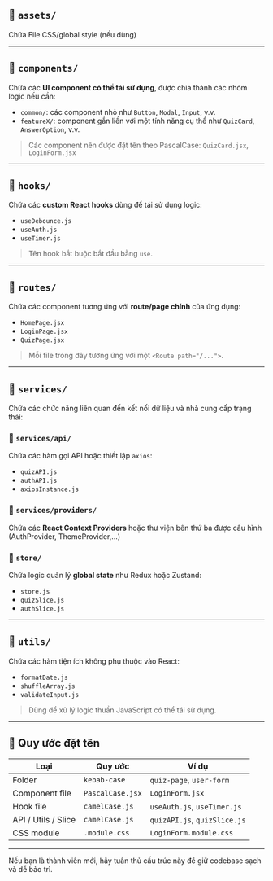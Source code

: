## 📁 `assets/`

Chứa File CSS/global style (nếu dùng)

---

## 📁 `components/`

Chứa các **UI component có thể tái sử dụng**, được chia thành các nhóm logic nếu cần:
- `common/`: các component nhỏ như `Button`, `Modal`, `Input`, v.v.
- `featureX/`: component gắn liền với một tính năng cụ thể như `QuizCard`, `AnswerOption`, v.v.

> Các component nên được đặt tên theo PascalCase: `QuizCard.jsx`, `LoginForm.jsx`

---

## 📁 `hooks/`

Chứa các **custom React hooks** dùng để tái sử dụng logic:
- `useDebounce.js`
- `useAuth.js`
- `useTimer.js`

> Tên hook bắt buộc bắt đầu bằng `use`.

---

## 📁 `routes/`

Chứa các component tương ứng với **route/page chính** của ứng dụng:
- `HomePage.jsx`
- `LoginPage.jsx`
- `QuizPage.jsx`

> Mỗi file trong đây tương ứng với một `<Route path="/...">`.

---

## 📁 `services/`

Chứa các chức năng liên quan đến kết nối dữ liệu và nhà cung cấp trạng thái:

### 📂 `services/api/`
Chứa các hàm gọi API hoặc thiết lập `axios`:
- `quizAPI.js`
- `authAPI.js`
- `axiosInstance.js`

### 📂 `services/providers/`
Chứa các **React Context Providers** hoặc thư viện bên thứ ba được cấu hình (AuthProvider, ThemeProvider,...)

### 📂 `store/`
Chứa logic quản lý **global state** như Redux hoặc Zustand:
- `store.js`
- `quizSlice.js`
- `authSlice.js`

---

## 📁 `utils/`

Chứa các hàm tiện ích không phụ thuộc vào React:
- `formatDate.js`
- `shuffleArray.js`
- `validateInput.js`

> Dùng để xử lý logic thuần JavaScript có thể tái sử dụng.

---

## 📌 Quy ước đặt tên

| Loại                 | Quy ước          | Ví dụ                          |
|----------------------|------------------|-------------------------------|
| Folder               | `kebab-case`     | `quiz-page`, `user-form`     |
| Component file       | `PascalCase.jsx` | `LoginForm.jsx`               |
| Hook file            | `camelCase.js`   | `useAuth.js`, `useTimer.js`   |
| API / Utils / Slice  | `camelCase.js`   | `quizAPI.js`, `quizSlice.js`  |
| CSS module           | `.module.css`    | `LoginForm.module.css`        |

---

Nếu bạn là thành viên mới, hãy tuân thủ cấu trúc này để giữ codebase sạch và dễ bảo trì.